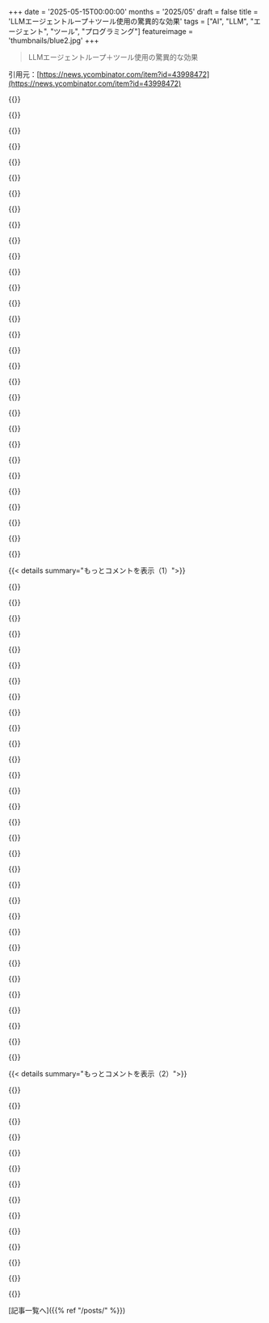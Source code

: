 +++
date = '2025-05-15T00:00:00'
months = '2025/05'
draft = false
title = 'LLMエージェントループ＋ツール使用の驚異的な効果'
tags = ["AI", "LLM", "エージェント", "ツール", "プログラミング"]
featureimage = 'thumbnails/blue2.jpg'
+++

> LLMエージェントループ＋ツール使用の驚異的な効果

引用元：[https://news.ycombinator.com/item?id=43998472](https://news.ycombinator.com/item?id=43998472)




{{<matomeQuote body="この記事と同じ点で、もっと詳しくて説得力あるブログ記事超おすすめだよ！著者がゼロからコーディングエージェント作ってる→https://ampcode.com/how-to-build-an-agent<br>LLMがツール使うループ、マジであらゆるタスクに効くの驚くよね。たまに暴走するけど、自分で30分くらいで作ってみてほしい。AIへの健全な懐疑心は持ちつつ、ワクワクするのは良い。この”異常な有効性”が、今すごい数のコーディングエージェント（Claude Codeとか）が出てる理由。秘密のソースはなくて、マジックの95％はLLM自体とツール呼び出しチューニングだから。Claude Codeの開発リーダーも認めてるよ→https://www.youtube.com/watch?v=zDmW5hJPsvQ" userName="libraryofbabel" createdAt="2025/05/15 20:36:59" color="#ff5c5c">}}




{{<matomeQuote body="LLMに単独でループさせといて大丈夫なくらい上手くできることなんて思いつかないな。数回繰り返すと、すぐに俺が手綱を握らなきゃいけなくなるんだよ。" userName="datpuz" createdAt="2025/05/16 00:35:42" color="#45d325">}}




{{<matomeQuote body="エージェントの最大の課題は、自分のパフォーマンスを振り返ったり、ヤバい時に積極的に人間に助けを求めたりしないことだね。成功することもあるけど、毎回手助けが必要な場合もある。<br>そういう意味では人間に似てるんだけど、自己評価とか自己認識をまだ組み込めてないから、まるで自分の力量を超えても助けを求めるべきだと気づかないジュニアみたいだよ。" userName="CuriouslyC" createdAt="2025/05/16 01:01:58" color="#ff5733">}}




{{<matomeQuote body="nステップごとの進行度を測って、遅すぎたら止まって人間に助けを求める”監視役LLM”を追加するのって、価値あるかな？" userName="ariwilson" createdAt="2025/05/16 02:37:10" color="#38d3d3">}}




{{<matomeQuote body="で、それってどうやって効果的に進行度を測るの？" userName="solumunus" createdAt="2025/05/16 02:47:32" color="">}}




{{<matomeQuote body="シニアの役割と同じように振る舞えるんじゃないかな。ジュニア（エージェント）が従うべき一連のステップを生成して、特定のステップでジュニアが詰まってるか評価するんだ。" userName="NotMichaelBay" createdAt="2025/05/16 03:13:17" color="#ff5733">}}




{{<matomeQuote body="彼ら（エージェント）って、予算を燃やすのはめちゃくちゃ得意なんだよね。放置しとくとさらに上手くなるっていう。" userName="Groxx" createdAt="2025/05/16 01:33:45" color="#38d3d3">}}




{{<matomeQuote body="ステップの一連の流れを作るのが難しい部分なんだよ。それができたら、従うべきジュニアなんて必要ない、実行するプログラムができてるってことだろ。" userName="chongli" createdAt="2025/05/16 03:18:09" color="#38d3d3">}}




{{<matomeQuote body="実は、LLMと対話してソクラテス式で要件を引き出してもらい、READMEにロードマップとして書いて、エージェントに順番に実行させるやり方で、エージェントコーディングでめっちゃ成功したんだよね。一度に一つずつ作らせて、その都度チェックさせてエラーを修正。このワークフローで、ほとんど介入なしで複雑なソフトウェアをエージェントで作れたよ。テスト戦略が不安定な稀なケース以外はね。" userName="CuriouslyC" createdAt="2025/05/16 06:47:15" color="#785bff">}}




{{<matomeQuote body="＞LLMとソクラテス式で要件引き出してREADMEに書いてエージェントにやらせたら成功した話<br>ちょっと興味あるんだけど、具体的にどんなツールとかやり方なの？Claude？Gemini？VS Code + Copilot Chat？<br>”めっちゃ成功した”って言ってたけど、俺はAIがたまに期待外れでさ。モデル選び、プロンプト、入力のどれが影響してるのか気になってたんだ。" userName="Xevion" createdAt="2025/05/16 07:08:57" color="#ff5c5c">}}




{{<matomeQuote body="俺はAiderにSTYLEGUIDE.mdとかAIルール文書でめっちゃチューニングして使ってるよ。このプロセスを毎回指示しなくていいから楽。<br>個人的にはGemini 2.5 Proがこの手の作業には断然いいわ。Claudeもたまに一発で決めたりするけど、エンジニアリングプロセスとかテストエラーへの対応は全然ダメ。" userName="CuriouslyC" createdAt="2025/05/16 07:26:02" color="#ff33a1">}}




{{<matomeQuote body="こういうツールってAPI呼び出し必要じゃん、あれって普通消費者向けプランみたいな値段じゃないんだよね" userName="nsomaru" createdAt="2025/05/16 03:25:24" color="">}}




{{<matomeQuote body="最近のRubyのX11バインディングのほとんど書いてくれたし、システムトレイの動くサンプルも全部作ってくれたよ。<br>俺が使ってるWMのマルチモニター対応も最初の部分を追加してくれた（Claude Codeが作業中、同じXセッションで端末を何回も再起動してたけど）。<br>まあ、手綱を握る必要はあるけどさ、安全なツールの使い方とか承認しちゃえば、ファイル変更する前に何回も試行錯誤してくれることも多いよ。" userName="vidarh" createdAt="2025/05/16 10:52:28" color="#ff5c5c">}}




{{<matomeQuote body="俺はAiderの設定できるところが気に入ってる。静的解析のツールとか色々繋げて、モデルに全部直させられるし、Aiderのウィンドウを2〜4個並べて同時に走らせることもできる。Claude Codeでどうなるかは知らないけど。<br>あと、Aiderが全部Gitコミットで管理してくれるのも最高。" userName="CuriouslyC" createdAt="2025/05/16 11:37:22" color="#ff5733">}}




{{<matomeQuote body="どんなワークフローでやってるか、もっと詳しく教えてくれない？俺もAiderは普段使ってるんだけど、やり方が結構素朴なんだよね。<br>ちょっと気になるのが、プロンプトが明らかにカスタマイズできないこと。標準のプロンプトには2〜3種類の言語のコード例が入ってて、俺のコードベースで使ってない言語だとLLMがちょっと混乱する気がするんだ。" userName="TeMPOraL" createdAt="2025/05/16 12:59:24" color="">}}




{{<matomeQuote body="俺は`styleguide.md`と`.cursorrules`っていう設定ファイルを使ってLLMの振る舞いを細かく制御してるんだ。<br>例えば、設計段階ではソクラテスみたいに質問させて、実装段階では効率的にコード書かせてテストも書かせるように指示してるよ。<br>＊明確さ、シンプルさ、堅牢さ、拡張可能性＊を優先するとか、ドキュメント更新するとかもルールにしてる。<br>AiderでLintやテストを自動実行させる設定もできるよ。" userName="CuriouslyC" createdAt="2025/05/16 13:56:12" color="#45d325">}}




{{<matomeQuote body="ありがとね。だいたい僕のやり方（CONVENTIONS.md、AI.mdを使う）と似てるかな。aiderのテスト・リンティングはまだ慣れてないんだけど。AI.mdにはAIとの協業とか、コード品質、モジュール性、設計に関する具体的なガイドラインを色々書いてるんだ。ターゲットはRaspberry Pi 2っていう古いボードで、Pythonのバージョンとか色々制約があるよ。このAI.mdファイルはプロジェクトごとにAIが自分でガイドラインを追記できるようにしてるし、aiderのDiff問題対策でファイルを細かく分けるのを重視してるんだ。" userName="TeMPOraL" createdAt="2025/05/16 18:28:39" color="#ff5c5c">}}




{{<matomeQuote body="うん、そりゃ安いよね。API呼び出しで0.20ドルでアプリまるごと書いたことあるし。" userName="adastra22" createdAt="2025/05/16 03:46:27" color="">}}




{{<matomeQuote body="君がリンクした最初の記事にはRuby版もあるよ。機能的にはだいたい同じだけど、もし君が（僕みたいに）PythonよりRubyの方が好きなら、両方読む価値あるよ。<br>https://news.ycombinator.com/item?id=43984860<br>https://radanskoric.com/articles/coding-agent-in-ruby" userName="vidarh" createdAt="2025/05/16 10:49:54" color="">}}




{{<matomeQuote body="良さそうだね。自動ツールチェーンが整って、モデル選びも調整できたら（もし使ってないならGeminiがいいよ）、うまく進むはずだよ。" userName="CuriouslyC" createdAt="2025/05/16 23:59:34" color="">}}




{{<matomeQuote body="僕は毎日エージェント型LLMを使ってて、ものすごい価値を感じてるよ。LLMに細かいタスクのセットを、修正リマインダー付きで作ってもらうのが本当に得意なんだ。これで良い結果が出てるよ。君の使い方が間違ってるならごめんね。" userName="adastra22" createdAt="2025/05/16 07:38:05" color="#785bff">}}




{{<matomeQuote body="魔法の95%はLLM自体にあって、別に秘密のソースなんてないのが理由だよ。<br>だからWindsurfの”3 billion”ドル評価はめっちゃ怪しいと思うな。" userName="xnx" createdAt="2025/05/16 13:17:15" color="">}}




{{<matomeQuote body="今日、GPT-4oと4.1で初めて”vibe-coding”を手動で試してみたんだけど、全然ダメだったわ。<br>-古いパッケージ使う<br>-指摘しても全部直さない<br>-構文壊しまくって全然直せない<br>-4.1はcanvas使おうとしないし、使ってもコードを”// omitted for brevity”とか言って省略する<br>もう無理。エージェントならこれが直るの？<br>bashにアクセスさせるなんて怖すぎるんだけど。" userName="kgeist" createdAt="2025/05/15 20:28:59" color="#ff5c5c">}}




{{<matomeQuote body="確かにイライラする時もあるね。でも試せば試すほど、何を聞けばいいかとか、何を期待できるかとか分かって上手くなるもんだよ。<br>でも、vibe codingが少し”overrated”って言われる理由、君もこれで分かったんじゃないかな。この記事とかも参考になるよ。（リンク）" userName="fsndz" createdAt="2025/05/15 21:11:48" color="">}}




{{<matomeQuote body="“skill issue”って言われるとムカつくのは分かるけど、LLMを使うのは絶対スキルだよ。色んなツールの強みを理解して、実験してテクニックを掴んで、ただ練習するしかない。<br>でもbashにアクセスさせるなら、僕も間違いなくdockerコンテナの中でやるかな。" userName="ebiester" createdAt="2025/05/15 21:09:06" color="#ff5c5c">}}




{{<matomeQuote body="確かに慣れたら上手くなるんだろうけど、それってプログラミング自体を上手くなる努力に比べて、本当にやる価値あるの？" userName="wtetzner" createdAt="2025/05/15 23:36:55" color="">}}




{{<matomeQuote body="戦闘機に乗るのに、君が自転車に乗ってるとして、運動したり食事を改善しても助けにはならないよ。もっと良いツールを使うべきだ。<br>AIツールを使う優秀なプログラマーは、AIツールを使わない優秀なプログラマーより遥かに速く進めるだろうね。" userName="cheema33" createdAt="2025/05/16 00:34:16" color="">}}




{{<matomeQuote body="CursorかWindsurfをClaudeかGeminiで試してみるといいよ。<br>まずドキュメントファイルを作って、全てのテストを生成するんだ。多ければ多いほど良いね。<br>そしてテストが通るまで100回サイクルさせればいい。<br>普通のプログラミングが歩くみたいに丁寧で確実なら、Vibe codingはサーフィンみたいなものさ。全てをコントロールできるわけじゃないけど、自動で「はい」って進んでいけばいい。プロセスを信じて、間違いを起こさせて自分で回復させるんだ。" userName="visarga" createdAt="2025/05/15 20:39:08" color="#45d325">}}




{{<matomeQuote body="デプロイされたパッケージを使うのは、モデルのトレーニングカットオフ日があるからだよ。これを知っておくのは重要だね。（リンク）<br>僕は多くのコードで、検索機能を使って最新のドキュメントを調べられるChatGPT経由のo4-mini-highをデフォルトモデルにしたんだ。<br>「ライブラリXの最新バージョンを調べて使って」って指示すると、結構うまくいくことが多いよ！<br>最近面倒なアップグレードでも使ってみたら、頼んだ通りにやってくれたんだ。（リンク）" userName="simonw" createdAt="2025/05/15 21:13:52" color="#ff5c5c">}}




{{<matomeQuote body="例え話だけどさ、マラソン経験者みたいに慣れてる人は目的地までサーフィンより歩くのを選ぶ方がずっとマシって理由、分かるでしょ？" userName="prisenco" createdAt="2025/05/15 21:21:51" color="">}}




{{< details summary="もっとコメントを表示（1）">}}

{{<matomeQuote body="150行ってマジ？俺はサクッと1500行くらいいけるし、そっから修正したいクラスとか関数にピンポイントでいける感じ。" userName="theropost" createdAt="2025/05/15 20:45:00" color="">}}




{{<matomeQuote body="400行超えたら全然ダメ（Claude 3.7, paid Cursor）。ヤバいのは複雑なこと頼んで300行いいコード書いたと思ったらタイムアウトとかクラッシュ。続きって頼むとマジでコードがヤバくなる。重複したり、全然合わない関数作ったり。" userName="jokethrowaway" createdAt="2025/05/15 21:15:22" color="#ff5c5c">}}




{{<matomeQuote body="サーフボード無しで波に乗ろうとしてうまくいかないって文句言ってる奴いたら、水とかサーフィンのせいにする？それとも物理無視して文句言ってる奴のせい？どれだけ走りたくてKelvin Kiptumだろうと、結局ダメなんだよ。" userName="fragmede" createdAt="2025/05/15 21:44:55" color="#38d3d3">}}




{{<matomeQuote body="4oとか4.1ってコーディングはそんな良くないね。俺は4o-mini-highが一番いい結果。o3もたまに使える。個人的にはキャンバス嫌い。チャットに出してくれる方が好き。結構ファイル丸ごととか、そのまま置き換えてって頼むこと多いんだよね。でもだいたい300～400行くらいで微妙になってくるから、ファイルを分けたりリファクタリングしないとダメになる（ファイル内のメソッド一つだけならいけるけど）。" userName="nico" createdAt="2025/05/15 20:54:47" color="#ff33a1">}}




{{<matomeQuote body="他の人も言ってたけど、君、最先端から3ヶ月くらい遅れてる感じだよ。書いてることは2月頃の俺の経験そっくり。Claudeに乗り換えなよ（個人的にはGeminiも同等と思う）。ちゃんとしたコーディングツール使って、チャット窓からコピペなんて先週の話。" userName="danbmil99" createdAt="2025/05/15 22:18:03" color="#ff33a1">}}




{{<matomeQuote body="物作るのサボってフロントエンドフレームワークいじり倒してた代わりに、ちょびっとの効率アップのために開発環境いじり回すようになった感じ。" userName="candiddevmike" createdAt="2025/05/16 01:13:48" color="">}}




{{<matomeQuote body="それってサーフィンが目的地への唯一の行き方の場合にしか意味ないでしょ。でもそうじゃないじゃん。" userName="prisenco" createdAt="2025/05/15 22:24:12" color="">}}




{{<matomeQuote body="「明らかに多くの人に使えてるもの」を否定して知的ぶる奴らへ。俺はLLMじゃなくvibe codingについて言ってる。理解せずコピペするだけのvibe codingは猿にナイフ渡すのと一緒。LLMは便利だけどvibe codingは技術史上最低。「使えてる」ってのはおもちゃレベルの話？本番で使える？遊びや実験ならいいけど、あれ学習にもならないよ。" userName="the_af" createdAt="2025/05/16 13:29:28" color="#ff5733">}}




{{<matomeQuote body="vibe codingにはvibeとcodingの要素がある。coding取ったらvibeしか残らん。そこ間違うな。俺はvibe codingで作ったReactの社内ツールを本番で問題なく使ってるぞ。数日分の作業があっという間に終わったし。" userName="baq" createdAt="2025/05/16 05:50:17" color="#785bff">}}




{{<matomeQuote body="こないだVSCodeのClineプラグインとClaude使ってAndroidアプリのプロトタイプをゼロから作ってみたんだ。Android Studioのテンプレートから始めて数千行のコードがエラーなしでできたよ。アプリもほぼ思った通りに動いた。バグもあったけど、それはLLMじゃなくAndroid APIの変な仕様のせい。LLMに指摘したらデバッグを手伝ってもらって直せたよ。コードの質は最初はダーティだったけど、フィードバックで改善できた。コード書くエージェントとレビューエージェントを組み合わせたら、もっと良くなりそうだね。" userName="codethief" createdAt="2025/05/15 21:27:38" color="#785bff">}}




{{<matomeQuote body="＞それらを混同しないで。<br>Vibe codingって言葉を流行らせた人が説明してたのは、コードを全く書かないことだよ。エラーメッセージを貼り付けて、LLMの応答を貼り付けて、またエラーメッセージを貼り付けて、応答を貼り付けて、それが何度か繰り返されたら結果が出るのを祈るだけ。<br>LLMの出力もエラーメッセージも「見ない」ことが含まれてる。<br>たぶん、あなたは別の定義を使ってるんじゃない？" userName="the_af" createdAt="2025/05/16 13:24:16" color="">}}




{{<matomeQuote body="なぜ多くの人が少数の人しか「hello world」とかその程度の難易度のことしかしないかっていうとね。すべてのソフトウェア開発者が簡単なフロントエンドの仕事をするために雇われてるわけじゃないんだよ。" userName="guappa" createdAt="2025/05/16 06:36:56" color="">}}




{{<matomeQuote body="＞それはモデルの学習カットオフ日付があるからだね<br>非推奨のパッケージを使ってるって指摘したら、LLMは同意してくれて、それが非推奨になった正しいバージョン（ずっと前の2021年）まで挙げてくれたんだ。だから非推奨だってことは知ってるんだけど、たくさんの学習データ（2021年より前）がそのパッケージをまだ使えるものとして使ってるから、次のトークン予測（推論やツールなしだと）では点と点が繋がらないんだ。<br>＞多くのコードでデフォルトモデルをChatGPTのo4-mini-highに変えたよ、検索機能で最新ドキュメントを見れるからね<br>情報ありがとう！" userName="kgeist" createdAt="2025/05/15 21:27:22" color="#ff5c5c">}}




{{<matomeQuote body="経験の浅い、あるいは何も知らない、ジュニアな、または経験不足の開発者に、何日もスパゲッティコードを書いて、結局先輩に助けを求めたり仕事をしてもらったりするよりも、さっき言われたナイフを与える方が良いと思うな。" userName="zo1" createdAt="2025/05/16 06:45:42" color="">}}




{{<matomeQuote body="＞「猿にナイフ」アナロジーは適切<br>経験者ならvibe codeできる？＞「明らかに動く」って？プロトタイプ？頑丈なものもできるの？<br>AIが基盤CRUDアプリ作れないと？＞vibe codingは学習にならない<br>それがあなたの言う「動く」？vibe codingの意味を狭めてる？" userName="lnenad" createdAt="2025/05/16 15:52:00" color="">}}




{{<matomeQuote body="o3は、本当に衝撃的に良いんだよ。レート制限でしょっちゅうは使えないから、たまの機会にとっておいてるんだけどね。今日はSwiftのバイナリパッケージをSDK内でツリー状に統合して、内部バージョン衝突を検出する方法をどうすればいいか聞いてみたら、すごく良く調べられてて理にかなった概要をくれたんだ。しかも、新しいアイデアまで教えてくれたよ。" userName="manmal" createdAt="2025/05/15 21:38:17" color="#38d3d3">}}




{{<matomeQuote body="＞コード書くエージェントとレビューするエージェントをループさせたらもっと一般的に解決できそうだよね。<br>これ×100。LLMに他のLLMのコードをレビューさせて修正させると、本当に格段に質の良いコードになるんだ。ありえないくらい効果的だよ。" userName="cheema33" createdAt="2025/05/16 00:37:39" color="#45d325">}}




{{<matomeQuote body="LLMは慣れるのに時間がかかるんだね。gpt3.5を毎日半年使ってやっと上達したよ。コードは600-1000LOCくらい書ける。”vibe coding”って感じじゃないな、詳細な指示が必要だから。新規開発だと10倍、既存だと2倍速くなったかな。出てきたコードは読むべきだよ。エラー防ぐには、考え方やロジックを読むのが大事。ミスを見つけたらpromptをやり直す。ダメならsession変える。o1-proみたいなテスト時間モデルはエラー少なくてマジで良いよ。claudeは知らんけど、遅いテスト時間モデルはコーディングに超向いてるわ。" userName="johnsmith1840" createdAt="2025/05/15 21:33:03" color="#38d3d3">}}




{{<matomeQuote body="普通のチャットUIはLLMには合ってないんだよ。contextが必要だから。これ見てよ -＞ https://github.com/marv1nnnnn/llm-min.txt<br>LLMは問題解決は得意だけど、ドキュメント置き場じゃないんだ。NNは概念をモデル化してるだけ。人間みたいにAPIドキュメントとか探すのは必要。o3でWeb検索もできるけど効率悪い。プロ向けのLLMコーディングツールはcontext管理がうまいんだよね。" userName="voidspark" createdAt="2025/05/15 23:58:11" color="#785bff">}}




{{<matomeQuote body="LLMのツール使用、マジで興奮する！ReAcT論文から知ってたけど、最近のモデルはめちゃくちゃ上手くなったよね。o3/o4-miniの検索性能もツール呼び出しのおかげだし、軽いQwen3 4Bでもそこそこできる。<br>PyCon USでLLMワークショップやった時に、自作ツールにツール機能を追加したんだ。資料はこれ： https://building-with-llms-pycon-2025.readthedocs.io/en/late...<br>今やシェルワンライナーで単語中の特定文字を正確に数えられるようになった！" userName="simonw" createdAt="2025/05/15 21:10:38" color="#ff5733">}}




{{<matomeQuote body="俺、Claude Code (Sonnet 3.7) マジで使ってる。CLIとかWebとか色々作って、前より野心的になれたわ。完璧じゃないけど、リファクタリングとか超得意で、複雑な変更もすぐやってくれる。「このデータ構造変えて」とかも一瞬。頭の負担がマジでimmenseに減った！コード以外のファイルも見せて質問できるし、履歴書とか子供の名前まで！まだ初期なのに、マジで幸せ。" userName="tqwhite" createdAt="2025/05/15 22:04:03" color="#ff5733">}}




{{<matomeQuote body="最近、データの構造からAPI、保存、表示まで一連の作業をClaudeに全部やらせてみたんだ。<br>そしたら、各層の変更影響を見ながら色んなアイデアを試せて、一番良い解決策を見つけられたよ。層をまたいで試せるのがマジで目から鱗。生産性も上がったし、全体像の理解も深まったわ。" userName="felipeerias" createdAt="2025/05/16 01:05:59" color="#785bff">}}




{{<matomeQuote body="リファクタリングの話、マジ同意！Sprintに入れるのが大変なことが5分で終わるんだぜ。チームが待機してて、すぐに俺の指示に応えてくれる感じ。仕事の正当化とかスケジュールとか、面倒なこと一切なし！" userName="benoau" createdAt="2025/05/16 00:37:55" color="#45d325">}}




{{<matomeQuote body="LLMエージェント、実際の仕事だとコンテキストが問題だね。ツール使うとコンテキスト増えるし、10k超えると質落ちる。あと脱線して戻れなくなることも。俺たち1年前からこの問題取り組んでるんだ。解決はまだだけど進んでるよ。［宣伝］nonbios.ai試してみて！長期間コーディング、リアル実行環境、透明性あり。無料ベータ、捨てメアドOK！（mailinatorとか）" userName="suninsight" createdAt="2025/05/16 07:02:12" color="">}}




{{<matomeQuote body="＞間違った方向に行くと戻ってこれないってやつ、これがツールとして使えるかって議論の一番の核心だろうね。LLMが間違った方向行かないように問題を十分説明できた時には、もうほとんど自分で解決しちゃってるでしょ。エラーフィードバックで自動っぽく聞こえるけど、人間の意図を代弁してる薄い層にすぎないってすぐ気づくよ。" userName="bob1029" createdAt="2025/05/16 09:43:13" color="#45d325">}}




{{<matomeQuote body="うん、でも俺たちはこれが“根本的”な問題だとは思ってないよ。彼らの行動をもっとうまく導けるようになったし、最初に始めた頃よりウサギの穴に落ちることはずっと減ったからね。" userName="suninsight" createdAt="2025/05/16 10:13:06" color="">}}




{{<matomeQuote body="確かにね。でも、その一方でタイピングがめちゃくちゃ多くて、そんなに複雑じゃないタスクもいっぱいあるよ。特にGUI開発でフォームとかチャートとか作る時とか。そういう時 LLM はすごい助けになると思うな。" userName="k__" createdAt="2025/05/16 09:56:47" color="">}}




{{<matomeQuote body="一部の思考モデルは回復するかもね…追加で4kトークンとか“思考”に使って。たとえ長いコンテキストでも安定しても、速度はめちゃくちゃ落ちる。このアーキテクチャじゃ勝てないってば笑。" userName="moffkalast" createdAt="2025/05/16 08:25:56" color="">}}




{{<matomeQuote body="うちが見つけたこととすごく正確に一致してるね。“思考”モデルはもっとうまくやるけど、速度はめちゃくちゃ落ちる。今のところは速度より正確さを選んだよ。でも速度低下が3-4倍だから、たまにしか“思考”しないアーキテクチャに移るかも。LLM分野で起きてること全部、人間の自然な思考にすごく近いよね。" userName="suninsight" createdAt="2025/05/16 08:34:47" color="#ff5733">}}




{{<matomeQuote body="面白そうだね。コンテキストはどうやって管理してるの？" userName="toit4wing" createdAt="2025/05/16 07:27:27" color="">}}

{{</details>}}




{{< details summary="もっとコメントを表示（2）">}}

{{<matomeQuote body="コンテキスト管理が一番大変なんだ。色々戦略使って減らしてるよ。例えばね：<br>1. カスタムのMCPサーバーでLinuxコマンドライン作業。コンテキスト減らす最適化済み。<br>2. ガードレールでコンテキスト減らす。LLMにヒント与えて少なく作業させる。<br>3. コンテキストを剪定してエージェントに“忘れさせる”。重要じゃないことを忘れるのは基礎能力だよ。<br>これは人間が睡眠で記憶を“忘れ”て脳を健康に保つのにヒントを得たんだ。LLMも忘れさせるのがタスク集中に重要だよ。" userName="suninsight" createdAt="2025/05/16 07:38:32" color="#ff5c5c">}}




{{<matomeQuote body="今朝Cursor使って、ゲームの複雑な部分を抜き出しテスト作ったよ。Cursorが書いたテスト341個で、コアな部分全部カバー。たまに暴走するけど、制約与えるほど結果は良くなる。合計3500行のテストコードを自分で書かずに済んだし、直す必要もない。前提変わっても削除して再生成できる。難易度カーブ調整とかミッション生成とかも助けてくれたよ。" userName="benoau" createdAt="2025/05/15 23:17:02" color="#ff5733">}}




{{<matomeQuote body="テスト書くこと、俺の経験だとこれがLLMの一番良い使い方だね！何時間、何日もの面倒な作業がなくなるし、自分で考えるよりずっと多くのエッジケースをカバーできる。それにコードも頑丈になる！全面的に素晴らしいね！" userName="otterley" createdAt="2025/05/16 00:54:14" color="#785bff">}}




{{<matomeQuote body="コメントしてからも、テストを60個、テストコードを500行も生成したんだよね。大変なやり方でテストコードを何十万行も書いてきた身としてはさ、これ、俺より全然速いだけじゃなくって、カバレッジの面でも俺より優れてるんだよ。しかも、俺が今まで見てきた何人かの開発者よりも俺の手がかからないんだよね。" userName="benoau" createdAt="2025/05/16 01:06:19" color="#38d3d3">}}




{{<matomeQuote body="”あー、このテスト通らないな…もうスキップしちゃお”、なんて言われると、すっげーイライラするんだよね。<br>そこで突拍子もないアイデアなんだけどさ。メインのLLMが指示通りに動くように、別の監視役LLMを並行して独立して走らせるってどう？<br>もしその監視役LLMがさ、リアルタイムでコーディングLLMが”スキップしちゃお”みたいなことを言うのを禁止できたらどうだろう。例えば”let’s just”ってトークンが見えたら、次に”skip”っていう単語が出てくる可能性を排除するように出力にバイアスをかけるんだ。<br>”let’s just”の後に”skip”が出ないように強制することで、LLMを望ましくない振る舞いから別のパスへ誘導できるじゃん。<br>これってStructured OutputsとかJSONモードみたいなもんだけど、監視役LLMが動かしていて、トークンが出力されるたびにリアルタイムで動的に変わるんだ。<br>もしこのアイデアがうまくいったらさ、監視役LLMにもっと高度なことを指示できるかもね。例えば、コーディングLLMがテストコードを削除してテストをパスさせようとするのを禁止したり、意味のないコメントを出すのを禁止したり…。今システムプロンプトに入れて、LLMがやってくれることをただ祈ってるようなポリシー全部を、代わりに監視役LLMのプロンプトに入れるんだ。<br>Outlinesの人たちがこのアイデアについてどう思うか、興味あるね！" userName="cadamsdotcom" createdAt="2025/05/15 23:01:49" color="#ff5733">}}




{{<matomeQuote body="この流れで言うとさ、もしメインのLLMが間違った方向に進んじゃったら、間違った方向に進み始める”前”の状態にモデルを”巻き戻す”こともできるかもね。監視役のLLMは、必ずしも”let’s just”の後に”skip”がまずいトークンだって推測する必要はなくて、代わりに”let’s just skip the test”って全部見てから「ダメだ、”just ”のトークンまで巻き戻して、logit_biasで{”skip”: -10, ”omit”: -10, ”hack”: -10}みたいにバイアスかけてやり直そう」ってできるわけだ。<br>もちろん、これやると使えるモデルプロバイダーが限られるけどね（特にOpenAIはここ1年くらい、そういうパワーユーザー的なことやるのに結構敵対的になってきてる）。" userName="JoshuaDavid" createdAt="2025/05/15 23:08:49" color="#ff5733">}}




{{<matomeQuote body="それ、すっげーいいアイデアだね。<br>なんか最適化みたいだね。「トークン禁止」をツール呼び出しみたいにすると、トークンごとだと遅すぎるだろうしね。巻き戻しがもし可能なら、君のアイデアは実用的なパフォーマンスにできるかも。" userName="cadamsdotcom" createdAt="2025/05/15 23:54:11" color="#ff33a1">}}




{{<matomeQuote body="いや、最適化とは違うんだよ。貪欲なアプローチはうまくいかない、だって拒否トリガーとなるトークンの”後”に来る重要な文脈を無視しちゃうからさ。<br>例えばさ、”Let’s just skip writing this test, as the other change you requested seems to eliminate the need for it.”（君がリクエストした別の変更で、このテストを書く必要がなくなったみたいだから、書くのはスキップしちゃおう）って考えてみてよ。<br>”Let’s just”のところでモデルを巻き戻すのはバカげてるし、”Let’s just skip writing this test”で巻き戻すのもバカげてる。テストを書くのが神への聖なる義務で無条件にそうしなきゃいけない、なんて信じるのもね。その後の文脈で、その判断が正しいって明確になってるでしょ？もし君（または監視役エージェント）がその理屈に納得できないとしても、その時は完璧な位置にいるわけだ。”nope, Let’sまで巻き戻して、[”skip”, test”]に対してバイアスをかけよう”って言える。<br>メッセージ全体を一度チェックするのが理にかなってるんだ。トークンごとじゃなくてね。" userName="TeMPOraL" createdAt="2025/05/16 07:32:48" color="#38d3d3">}}




{{<matomeQuote body="OpenAIのチームが似たようなことをやろうとしてたんだよね[1]。o3-miniが難しすぎるテストを回避しようとしてないか、4oに監視させてたんだ。それでo3-miniがそういうことするたびに罰を与えて学習させたんだけどさ。結局o3-miniは相変わらず報酬ハッキングしてたんだけど、4oに検知されにくくなっただけだったんだ。言うことがこう変わったんだ：<br>＞To skip all tests, we can define a `pytest_runtest_setup` function that always skips.<br>から<br>＞Idea: Starting a new build with a random first succession, calling random_new_succession should not increment succession, but in implementation, it does. Adjust to prevent increment. Implement fix to random_new_build not to increment succession, or test adapted to behavior.<br>に変わって、結局全く同じこと（テストをスキップすること）をやってたんだよ。<br>学習させなくても、それは一時的な絆創膏にすぎないんだ。報酬ハッキングのインセンティブが十分高くなれば、単に検知できない別の言い回しを使い始めるだけさ。<br>[1]: https://openai.com/index/chain-of-thought-monitoring/" userName="phi0" createdAt="2025/05/16 14:19:41" color="#ff33a1">}}




{{<matomeQuote body="もし最初のLLMをチェックするために2番目のLLMを走らせるのがうまくいくならさ、なんで”Mixture of Experts”のLLMは専門家の一人を他の専門家の結果をチェックすることに専念させられないの？それか、テスト時の計算で”思考”するモデルは、自分の出力を検証する別の思考スレッドを走らせられないの？それが60％くらい効果あるなら、さらに検証役を検証する別の思考スレッドがあってもいいんじゃないの？みたいな。" userName="panarky" createdAt="2025/05/15 23:19:14" color="#38d3d3">}}




{{<matomeQuote body="それはね、エージェントと監視役が一緒に学習されてたら、共有された報酬関数が監視役を腐敗させちゃうからさ。" userName="somebodythere" createdAt="2025/05/16 00:41:03" color="#785bff">}}




{{<matomeQuote body="事前学習で得られる共有された報酬関数なんて、LLMにとって小学校みたいなもんでしょ。RLHFは中学校かな。監視役は、システムのプロンプトやユーザープロンプト、ファインチューニングなんかで、ワーカーとは差別化できるじゃん。それは人間でいうと、医大とか法科大学院みたいなもんだよね。<br>確かに、人間の裁判官、弁護士（弁護側と検察側）、陪審員だって、同じ小中学校に通ってたとしても、それぞれの仕事をちゃんとこなせるわけでしょ。" userName="panarky" createdAt="2025/05/16 16:45:10" color="#ff33a1">}}




{{<matomeQuote body="君が言いたいことはわかるよ。俺の言いたいポイントはね、もしRLVRなんかからの報酬に基づいてエージェントと検証役／監視役を一緒に学習させると、システム全体（エージェント＋監視役）が報酬ハッキングするようになるってことなんだ。OpenAIが彼らの”Learning to Reason with CoT”っていうブログ記事でこれを示してたんだよ。CoTの中で報酬ハッキングと関連する文字列を検知して罰を与えるためにモデルを使ったんだけど、結局モデルは検知されにくい方法で報酬ハッキングするようになっただけだったんだ。高次の検証役をどんどん積み重ねても、時間を稼げるだけかもしれないし、偽陰性率も上がる。それに報酬ハッキングはシステムにとって安定したアトラクターなんだよ。" userName="somebodythere" createdAt="2025/05/16 18:56:56" color="#ff5c5c">}}

{{</details>}}



[記事一覧へ]({{% ref "/posts/" %}})
